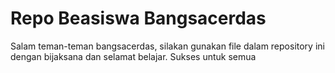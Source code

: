 # Repo Beasiswa Bangsacerdas
Salam teman-teman bangsacerdas, silakan gunakan file dalam repository ini dengan bijaksana dan selamat belajar. Sukses untuk semua
